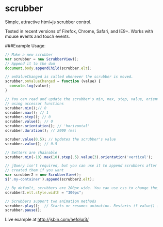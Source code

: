 scrubber
========

Simple, attractive html+js scrubber control.

Tested in recent versions of Firefox, Chrome, Safari, and IE9+. Works with mouse events and touch events.

###Example Usage:
```javascript
// Make a new scrubber
var scrubber = new ScrubberView();
// Append it to the dom
document.body.appendChild(scrubber.elt);

// onValueChanged is called whenever the scrubber is moved.
scrubber.onValueChanged = function (value) {
  console.log(value);
}

// You can read and update the scrubber's min, max, step, value, orientation, and animation duration
// using accessor functions
scrubber.min();// 0
scrubber.max(); // 1
scrubber.step(); // 0
scrubber.value(); // 0
scrubber.orientation(); // 'horizontal'
scrubber.duration(); // 2000 (ms)

scruber.value(0.5); // Updates the scrubber's value
scrubber.value(); // 0.5

// Setters are chainable
scrubber.min(-10).max(10).step(.5).value(3).orientation('vertical');

// jQuery isn't required, but you can use it to append scrubbers after you've
// created them if you want
var scrubber2 = new ScrubberView();
$('.my-container').append(scrubber2.elt);

// By default, scrubbers are 200px wide. You can use css to change their size
scrubber2.elt.style.width = "300px";

// Scrubbers support two animation methods
scrubber.play();  // Starts or resumes animation. Restarts if value() is equal to max().
scrubber.pause();
```

Live example at http://jsbin.com/hefolu/3/
